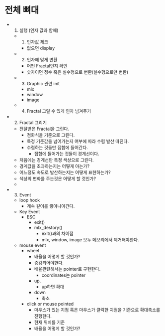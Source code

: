 # 전체 뼈대

- 1. 실행 (인자 값과 함께)
	- 1. 인자값 체크
		- 없으면 display
	- 2. 인자에 맞게 변환
		- 어떤 Fractal인지 확인
		- 숫자이면 정수 혹은 실수형으로 변환(실수형으로만 변환)
	- 3. Graphic 관련 init
		- mlx
		- window
		- image
	- 4. Fractal 그릴 수 있게 인자 넘겨주기

- 2. Fractal 그리기
	- 전달받은 Fractal을 그린다.
		- 점화식을 기준으로 그린다.
		- 특정 기준값을 넘어가는지 여부에 따라 수렴 발산 따진다.
		- 수렴하는 것들만 집합에 들어간다.
			- 집합에 들어가는 것들이 경계선이다.
	- 처음에는 경계선만 특정 색상으로 그린다.
	- 경계값을 초과하는지는 어떻게 아는가?
	- 어느정도 속도로 발산하는지는 어떻게 표현하는가?
	- 색상의 변화를 주는것은 어떻게 할 것인가?
	-

- 3. Event
	- loop hook
		- 계속 깊이를 쌓아나아간다.
	- Key Event
		- ESC
			- exit()
			- mlx_destory()
				- exit()과의 차이점
				- mlx, window, image 모두 메모리에서 제거해야한다.
	- mouse event
		- wheel
			- 배율을 어떻게 할 것인가?
			- 증감되어야한다.
			- 배율관련해서는 pointer로 구현한다.
				- coordinates는 pointer
			- up,
				- up하면 확대
			- down
				- 축소
		- click or mouse pointed
			- 마우스가 있는 지점 혹은 마우스가 클릭한 지점을 기준으로 확대축소를 진행한다.
			- 현재 위치를 기준
			- 배율을 어떻게 할 것인가?


